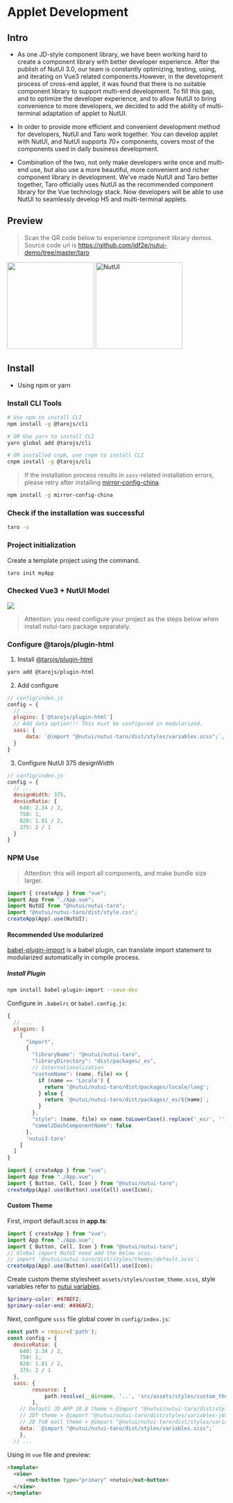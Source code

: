# Applet Development

## Intro

* As one JD-style component library, we have been working hard to create a component library with better developer experience. After the publish of NutUI 3.0, our team is constantly optimizing, testing, using, and iterating on Vue3 related components.However, in the development process of cross-end applet, it was found that there is no suitable component library to support multi-end development. To fill this gap, and to optimize the developer experience, and to allow NutUI to bring convenience to more developers, we decided to add the ability of multi-terminal adaptation of applet to NutUI.

* In order to provide more efficient and convenient development method for developers, NutUI and Taro work together. You can develop applet with NutUI, and NutUI supports 70+ components, covers most of the components used in daily business development.

* Combination of the two, not only make developers write once and multi-end use, but also use a more beautiful, more convenient and richer component library in development. We've made NutUI and Taro better together, Taro officially uses NutUI as the recommended component library for the Vue technology stack. Now developers will be able to use NutUI to seamlessly develop H5 and multi-terminal applets.

## Preview


> Scan the QR code below to experience component library demos. Source code url is https://github.com/jdf2e/nutui-demo/tree/master/taro

<img width="200" src="https://storage.360buyimg.com/jdc-article/gh_f2231eb941be_258.jpg" />
<img src="https://img12.360buyimg.com/imagetools/jfs/t1/205124/1/15643/30360/62aad730Ea5734bf9/703bb91a0b73282f.png" width="200" alt="NutUI" />

## Install

* Using npm or yarn

### Install CLI Tools

``` bash
# Use npm to install CLI
npm install -g @tarojs/cli

# OR Use yarn to install CLI
yarn global add @tarojs/cli

# OR installed cnpm, use cnpm to install CLI
cnpm install -g @tarojs/cli
```

> If the installation process results in `sass`-related installation errors, please retry after installing [mirror-config-china](https://www.npmjs.com/package/mirror-config-china).

``` bash
npm install -g mirror-config-china
```

### Check if the installation was successful

``` bash
taro -v
```

### Project initialization

Create a template project using the command.

``` bash
taro init myApp
```

### Checked Vue3 + NutUI Model

<img src="https://storage.360buyimg.com/jdc-article/taro.jpg" />

> Attention: you need configure your project as the steps below when install nutui-taro package separately.

### Configure @tarojs/plugin-html

1. Install [@tarojs/plugin-html](https://taro-docs.jd.com/taro/docs/use-h5/)
``` bash
yarn add @tarojs/plugin-html
```
2. Add configure
``` javascript
// config/index.js
config = {
  // ...
  plugins: ['@tarojs/plugin-html']
  // Add data option!!! This must be configured in modularized.
  sass: {
      data: `@import "@nutui/nutui-taro/dist/styles/variables.scss";`,
  }
}
```
3. Configure NutUI 375 designWidth
``` javascript
// config/index.js
config = {
  // ...
  designWidth: 375,
  deviceRatio: {
    640: 2.34 / 2,
    750: 1,
    828: 1.81 / 2,
    375: 2 / 1
  }
}
```

### NPM Use

> Attention: this will import all components, and make bundle size larger.

```javascript
import { createApp } from "vue";
import App from "./App.vue";
import NutUI from "@nutui/nutui-taro";
import "@nutui/nutui-taro/dist/style.css";
createApp(App).use(NutUI);
```


#### Recommended Use modularized

[babel-plugin-import](https://github.com/ant-design/babel-plugin-import) is a babel plugin, can translate import statement to modularized automatically in compile process.
##### Install Plugin
``` bash
npm install babel-plugin-import --save-dev
```

Configure in `.babelrc` or `babel.config.js`:
``` javascript
{
  // ...
  plugins: [
    [
      "import",
      {
        "libraryName": "@nutui/nutui-taro",
        "libraryDirectory": "dist/packages/_es",
        // Internationalization
        "customName": (name, file) => {
          if (name == 'Locale') {
            return '@nutui/nutui-taro/dist/packages/locale/lang';
          } else {
            return `@nutui/nutui-taro/dist/packages/_es/${name}`;
          }
        },
        "style": (name, file) => name.toLowerCase().replace('_es/', '') + '/index.scss',
        "camel2DashComponentName": false
      },
      'nutui3-taro'
    ]
  ]
}
```

```javascript
import { createApp } from "vue";
import App from "./App.vue";
import { Button, Cell, Icon } from "@nutui/nutui-taro";
createApp(App).use(Button).use(Cell).use(Icon);
```



#### Custom Theme

First, import default.scss in **app.ts**:

```javascript
import { createApp } from "vue";
import App from "./App.vue";
import { Button, Cell, Icon } from "@nutui/nutui-taro";
// Global import NutUI need add the below scss.
// import '@nutui/nutui-taro/dist/styles/themes/default.scss';
createApp(App).use(Button).use(Cell).use(Icon);
```

Create custom theme stylesheet ```assets/styles/custom_theme.scss```, style variables refer to [nutui variables](https://github.com/jdf2e/nutui/blob/next/src/packages/styles/variables.scss).
``` scss
$primary-color: #478EF2;
$primary-color-end: #496AF2;
```



Next, configure `scss` file global cover in `config/index.js`:

``` javascript
const path = require('path');
const config = {
  deviceRatio: {
    640: 2.34 / 2,
    750: 1,
    828: 1.81 / 2,
    375: 2 / 1
  },
  sass: {
		resource: [
			path.resolve(__dirname, '..', 'src/assets/styles/custom_theme.scss')
		],
    // Defautl JD APP 10.0 theme > @import "@nutui/nutui-taro/dist/styles/variables.scss";
    // JDT theme > @import "@nutui/nutui-taro/dist/styles/variables-jdt.scss";
    // JD ToB mall theme > @import "@nutui/nutui-taro/dist/styles/variables-jdb.scss";
    data: `@import "@nutui/nutui-taro/dist/styles/variables.scss";`
	},
  // ...
```

Using in `vue` file and preview:

``` html
<template>
  <view>
      <nut-button type="primary" >nutui</nut-button>
  </view>
</template>
```
